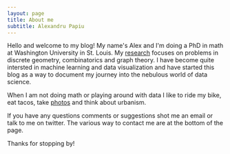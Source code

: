 ```yaml
---
layout: page
title: About me
subtitle: Alexandru Papiu
---
```


Hello and welcome to my blog! My name's Alex and I'm doing a PhD in math at Washington University in St. Louis. My  [research](http://www.math.wustl.edu/~apapiu/) focuses on problems in discrete geometry, combinatorics and graph theory. I have become quite intersted in machine learning and data visualization and have started this blog as a way to document my journey into the nebulous world of data science.

When I am not doing math or playing around with data I like to ride my bike, eat tacos, take [photos](http://alexpapiu.tumblr.com) and think about urbanism.

If you have any questions comments or suggestions shot me an email or talk to me on twitter. The various way to contact me are at the bottom of the page. 

Thanks for stopping by!
